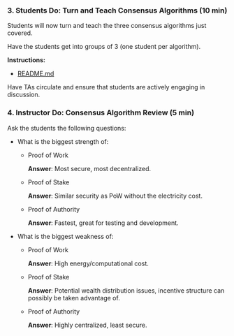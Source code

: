 ### 3. Students Do: Turn and Teach Consensus Algorithms (10 min)

Students will now turn and teach the three consensus algorithms just covered.

Have the students get into groups of 3 (one student per algorithm).

**Instructions:**

* [README.md](Activities/03-Stu_Consensus_Algos/README.md)

Have TAs circulate and ensure that students are actively engaging in discussion.

### 4. Instructor Do: Consensus Algorithm Review (5 min)

Ask the students the following questions:

* What is the biggest strength of:

  * Proof of Work

    **Answer**: Most secure, most decentralized.

  * Proof of Stake

    **Answer**: Similar security as PoW without the electricity cost.

  * Proof of Authority

    **Answer**: Fastest, great for testing and development.

* What is the biggest weakness of:

  * Proof of Work

    **Answer**: High energy/computational cost.

  * Proof of Stake

    **Answer**: Potential wealth distribution issues, incentive structure can possibly be taken advantage of.

  * Proof of Authority

    **Answer**: Highly centralized, least secure.
